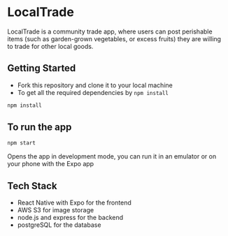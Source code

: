 # LocalTrade
LocalTrade is a community trade app, where users can post perishable items (such as garden-grown vegetables, or excess fruits) they are willing to trade for other local goods.

## Getting Started
- Fork this repository and clone it to your local machine
- To get all the required dependencies by ```npm install ```
```bash
npm install 
```

## To run the app
```bash
npm start 
```
Opens the app in development mode, you can run it in an emulator or on your phone with the Expo app

## Tech Stack
- React Native with Expo for the frontend
- AWS S3 for image storage
- node.js and express for the backend
- postgreSQL for the database
